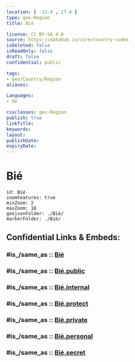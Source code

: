 ```yaml
---
location: [ -12.4 , 17.4 ] 
type: geo-Region
title: Bié

license: CC BY-SA 4.0
source: https://datahub.io/core/country-codes
isDeleted: false
isReadOnly: false
draft: false
confidential: public

tags:
- geo/Country/Region
aliases:

Languages:
- de

cssclasses: geo-Region
publish: true
linkTitle: 
keywords: 
layout: 
publishDate: 
expiryDate: 
---
```


# Bié

```leaflet
id: Bié
zoomFeatures: true 
minZoom: 2 
maxZoom: 18
geojsonFolder: ./Bié/
markerFolder: ./Bié/
```


## Confidential Links & Embeds: 

### #is_/same_as :: [Bié](/_Standards/Earth/Continent/Africa/Africa~South/Angola/Provinces~Angola/Bié.md) 

### #is_/same_as :: [Bié.public](/_public/Earth/Continent/Africa/Africa~South/Angola/Provinces~Angola/Bié.public.md) 

### #is_/same_as :: [Bié.internal](/_internal/Earth/Continent/Africa/Africa~South/Angola/Provinces~Angola/Bié.internal.md) 

### #is_/same_as :: [Bié.protect](/_protect/Earth/Continent/Africa/Africa~South/Angola/Provinces~Angola/Bié.protect.md) 

### #is_/same_as :: [Bié.private](/_private/Earth/Continent/Africa/Africa~South/Angola/Provinces~Angola/Bié.private.md) 

### #is_/same_as :: [Bié.personal](/_personal/Earth/Continent/Africa/Africa~South/Angola/Provinces~Angola/Bié.personal.md) 

### #is_/same_as :: [Bié.secret](/_secret/Earth/Continent/Africa/Africa~South/Angola/Provinces~Angola/Bié.secret.md)

